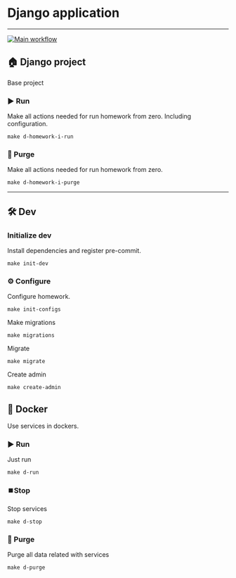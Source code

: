 # Django application

---
[![Main workflow](https://github.com/hillel-i-python-pro-i-2023-06-23/homework_18__yevhen__yalovenko/actions/workflows/main-workflow.yml/badge.svg)](https://github.com/hillel-i-python-pro-i-2023-06-23/homework_18__yevhen__yalovenko/actions/workflows/main-workflow.yml)
## 🏠 Django project

Base project

### ▶️ Run

Make all actions needed for run homework from zero. Including configuration.

```shell
make d-homework-i-run
```

### 🚮 Purge

Make all actions needed for run homework from zero.

```shell
make d-homework-i-purge
```

---

## 🛠️ Dev

### Initialize dev

Install dependencies and register pre-commit.

```shell
make init-dev
```

### ⚙️ Configure

Configure homework.

```shell
make init-configs
```

Make migrations

```shell
make migrations
```

Migrate

```shell
make migrate
```

Create admin

```shell
make create-admin
```

## 🐳 Docker

Use services in dockers.

### ▶️ Run

Just run

```shell
make d-run
```

### ⏹️Stop

Stop services

```shell
make d-stop
```

### 🚮 Purge

Purge all data related with services

```shell
make d-purge
```
